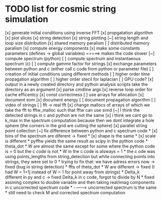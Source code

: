 # TODO list for cosmic string simulation

[x] generate initial conditions using inverse FFT
[x] propgatation algorithm
[x] plot slices
[x] string detection
[x] string plotting
[~] string length and loop size distribution
[x] shared memory paralism
[ ] distributed memory paralism
[x] compute energy components
[x] make some constants parameters (defines -> global variables) =====> makes the code slower
[~] compute spectrum (python)
[ ] compute spectrum and instantaeous spectrum (c)
[ ] compute gamme factor for strings
[x] exchange parameters between python and c (either call c code from python or parameter file)
[ ] creation of initial conditions using different methods
[ ] higher order time propagation algorithm
[ ] higher order stecil for laplacian
[ ] GPU code?
[x] output in a newly created directory and python analysis scripts take the directory as an argument
[x] parse cmdline args
[x] reverse loop order for cache efficentcy
[x] const correctness
[ ] use arrays for allocation
[x] document eom
[x] document energy
[ ] document propagation algorithm
[ ] video of strings
[ ] fft -> real fft
[x] change mallocs of arrays of which we take the fft to fftw_malloc such that fftw can use simd
[~] I think the detected strings in c and python are not the same
[x] i think we cant go to k_max in the spectrum computation because then we dont integrate a hole sphere (the corners in the grid are cutting the sphere)
[x] parallel string point collection
[~] fix difference between python and c spectrum code
    * [x] bins of the spectrum are diferent -> fixed
    * [x] shape is the same
    * [x] scale is different
    * pyfftw yields the same result as scipy in the python code
    * theta_dot * W are almost the same except for some where the python code is = 0 but the c code is not
    * W in the c code is alsways = 1
    * the c ode was using points_lengths from string_detection but while connecting points into strings, they were set to 0
    * trying to fix that: we have adress errors now -> fixed (bug in string detection)
    * ffts of theta_dot * W are different -> fixed (I had W = 1+1j instead of W = 1 for point away from strings)
    * Delta_k different in py and c -> fixed Delta_k in c code, forgot to divide by N
    * fixed assining complex to double variable and then taking real/imag components in c uncorrected spectrum code
    * ----> uncorrected spectrum is the same
    * still need to check M and corrected spectrum computation

